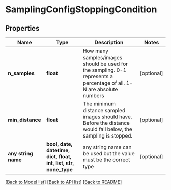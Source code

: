 # SamplingConfigStoppingCondition


## Properties
Name | Type | Description | Notes
------------ | ------------- | ------------- | -------------
**n_samples** | **float** | How many samples/images should be used for the sampling. 0-1 represents a percentage of all. 1-N are absolute numbers | [optional] 
**min_distance** | **float** | The minimum distance sampled images should have. Before the distance would fall below, the sampling is stopped. | [optional] 
**any string name** | **bool, date, datetime, dict, float, int, list, str, none_type** | any string name can be used but the value must be the correct type | [optional]

[[Back to Model list]](../README.md#documentation-for-models) [[Back to API list]](../README.md#documentation-for-api-endpoints) [[Back to README]](../README.md)


